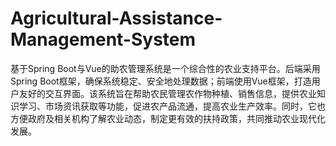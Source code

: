 # Agricultural-Assistance-Management-System
基于Spring Boot与Vue的助农管理系统是一个综合性的农业支持平台。后端采用Spring Boot框架，确保系统稳定、安全地处理数据；前端使用Vue框架，打造用户友好的交互界面。该系统旨在帮助农民管理农作物种植、销售信息，提供农业知识学习、市场资讯获取等功能，促进农产品流通，提高农业生产效率。同时，它也方便政府及相关机构了解农业动态，制定更有效的扶持政策，共同推动农业现代化发展。
